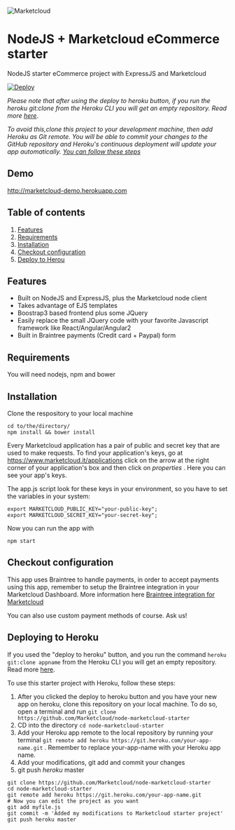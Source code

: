 ![Marketcloud](http://www.marketcloud.it/img/logo/new_with_text.png)
# NodeJS + Marketcloud eCommerce starter
NodeJS starter eCommerce project with ExpressJS and Marketcloud



[![Deploy](https://www.herokucdn.com/deploy/button.svg)](https://heroku.com/deploy?template=https://github.com/Marketcloud/node-marketcloud-starter)

*Please note that after using the deploy to heroku button, if you run the heroku git:clone from the Heroku CLI you will get an empty repository. Read more [here](https://github.com/cobyism/ghost-on-heroku/issues/67)*.

*To avoid this,clone this project to your development machine, then add Heroku as Git remote. You will be able to commit your changes to the GitHub repository and Heroku's continuous deployment will update your app automatically. [You can follow these steps](#deploying-to-heroku)* 


## Demo
http://marketcloud-demo.herokuapp.com

## Table of contents
1. [Features](#features)
2. [Requirements](#requirements)
3. [Installation](#installation)
4. [Checkout configuration](#checkout-configuration)
5. [Deploy to Herou](#deploying-to-heroku)

## Features
* Built on NodeJS and ExpressJS, plus the Marketcloud node client
* Takes advantage of EJS templates
* Boostrap3 based frontend plus some JQuery
* Easily replace the small JQuery code with your favorite Javascript framework like React/Angular/Angular2
* Built in Braintree payments (Credit card + Paypal) form




## Requirements
You will need nodejs, npm and bower

## Installation

Clone the respository to your local machine
```
cd to/the/directory/
npm install && bower install
```
Every Marketcloud application has a pair of public and secret key that are used to make requests. To find your application's keys, go at https://www.marketcloud.it/applications click on the arrow at the right corner of your application's box and then click on _properties_ . Here you can see your app's keys.

The app.js script look for these keys in your environment, so you have to set the variables in your system:
```
export MARKETCLOUD_PUBLIC_KEY="your-public-key";
export MARKETCLOUD_SECRET_KEY="your-secret-key";
```

Now you can run the app with
```
npm start
```
## Checkout configuration
This app uses Braintree to handle payments, in order to accept payments using this app, remember to setup the Braintree integration in your Marketcloud Dashboard.
More information here [Braintree integration for Marketcloud](https://www.marketcloud.it/documentation/guides/braintree)

You can also use custom payment methods of course. Ask us!


## Deploying to Heroku

If you used the "deploy to heroku" button, and you run the command `heroku git:clone appname` from the Heroku CLI you will get an empty repository. Read more [here](https://github.com/cobyism/ghost-on-heroku/issues/67).

To use this starter project with Heroku, follow these steps:

1. After you clicked the deploy to heroku button and you have your new app on heroku, clone this repository on your local machine. To do so, open a terminal and run `git clone https://github.com/Marketcloud/node-marketcloud-starter`
2. CD into the directory `cd node-marketcloud-starter`
3. Add your Heroku app remote to the local repository by running your terminal `git remote add heroku https://git.heroku.com/your-app-name.git` . Remember to replace your-app-name with your Heroku app name.
4. Add your modifications, git add  and commit your changes
5. git push *heroku* master
```
git clone https://github.com/Marketcloud/node-marketcloud-starter
cd node-marketcloud-starter
git remote add heroku https://git.heroku.com/your-app-name.git
# Now you can edit the project as you want
git add myfile.js
git commit -m 'Added my modifications to Marketcloud starter project'
git push heroku master
```

